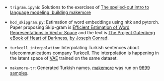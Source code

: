 - `trigram.ipynb`: Solutions to the exercises of [The spelled-out intro to language modeling: building makemore](https://www.youtube.com/watch?v=PaCmpygFfXo)

- `hod_skipgram.py`: Estimation of word embeddings using nltk and pytorch. Paper proposing Skip-gram is [Efficient Estimation of Word Representations in Vector Space](https://arxiv.org/pdf/1301.3781.pdf) and the text is [The Project Gutenberg eBook of Heart of Darkness, by Joseph Conrad](https://www.gutenberg.org/files/219/219-h/219-h.htm).
- `turkcell_interpolation`: Interpolating Turkish sentences about telecommunications company Turkcell. The interpolation is happening in the latent space of [VAE](https://github.com/shentianxiao/text-autoencoders) trained on the same dataset.
- `makemore-tr`: Generated Turkish names. [makemore](https://github.com/karpathy/makemore) was run on [9699 samples](https://gist.github.com/tolgarecep/251c7fcde01f9ea0a8f3883243c360a5).
